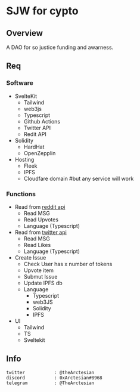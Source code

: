 # SJW for cypto 

## Overview 
A DAO for so justice funding and awarness.

## Req

### Software 
- SvelteKit
    - Tailwind 
    - web3js 
    - Typescript
    - Github Actions 
    - Twitter API 
    - Redit API 
- Solidity 
    - HardHat
    - OpenZepplin
- Hosting 
    - Fleek
    - IPFS
    - Cloudfare domain #but any service will work 

### Functions 
- Read from [reddit api](https://www.reddit.com/dev/api/)
    - Read MSG
    - Read Upvotes
    - Language (Typescript)
- Read from [twitter api](https://developer.twitter.com/en/docs/twitter-api)
    - Read MSG 
    - Read Likes 
    - Language (Typescript)
- Create Issue 
    - Check User has x number of tokens 
    - Upvote item 
    - Submut Issue
    - Update IPFS db 
    - Language 
        - Typescript
        - web3JS
        - Solidity
        - IPFS
- UI 
    - Tailwind
    - TS 
    - Sveltekit



## Info

```
twitter           : @theArctesian
discord           : 0xArctesian#8968
telegram          : @TheArctesian
```

